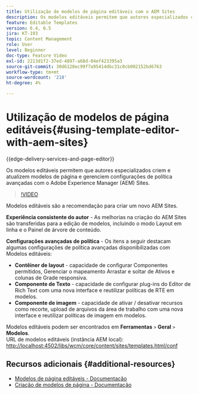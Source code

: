 ```yaml
---
title: Utilização de modelos de página editáveis com o AEM Sites
description: Os modelos editáveis permitem que autores especializados criem e atualizem modelos de página e gerenciem configurações de política avançadas com o AEM Sites.
feature: Editable Templates
version: 6.4, 6.5
jira: KT-193
topic: Content Management
role: User
level: Beginner
doc-type: Feature Video
exl-id: 2213d1f2-37ed-4897-a68d-04ef423395a3
source-git-commit: 30d6120ec99f7a95414dbc31c0cb002152bd6763
workflow-type: tm+mt
source-wordcount: '218'
ht-degree: 4%

---
```


# Utilização de modelos de página editáveis{#using-template-editor-with-aem-sites}

{{edge-delivery-services-and-page-editor}}

Os modelos editáveis permitem que autores especializados criem e atualizem modelos de página e gerenciem configurações de política avançadas com o Adobe Experience Manager (AEM) Sites.

>[!VIDEO](https://video.tv.adobe.com/v/326784?quality=12&learn=on)

Modelos editáveis são a recomendação para criar um novo AEM Sites.

**Experiência consistente do autor** - As melhorias na criação do AEM Sites são transferidas para a edição de modelos, incluindo o modo Layout em linha e o Painel de árvore de conteúdo.

**Configurações avançadas de política** - Os itens a seguir destacam algumas configurações de política avançadas disponibilizadas com Modelos editáveis:

* **Contêiner de layout** - capacidade de configurar Componentes permitidos, Gerenciar o mapeamento Arrastar e soltar de Ativos e colunas de Grade responsiva.
* **Componente de Texto** - capacidade de configurar plug-ins do Editor de Rich Text com uma nova interface e reutilizar políticas de RTE em modelos.
* **Componente de imagem** - capacidade de ativar / desativar recursos como recorte, upload de arquivos da área de trabalho com uma nova interface e reutilizar políticas de imagem em modelos.

Modelos editáveis podem ser encontrados em **Ferramentas** `>` **Geral** `>` **Modelos**.\
URL de modelos editáveis (instância AEM local): [http://localhost:4502/libs/wcm/core/content/sites/templates.html/conf](http://localhost:4502/libs/wcm/core/content/sites/templates.html/conf)

## Recursos adicionais {#additional-resources}

* [Modelos de página editáveis - Documentação](https://experienceleague.adobe.com/docs/experience-manager-65/developing/platform/templates/page-templates-editable.html?lang=pt-BR)
* [Criação de modelos de página - Documentação](https://experienceleague.adobe.com/docs/experience-manager-65/authoring/siteandpage/templates.html)
